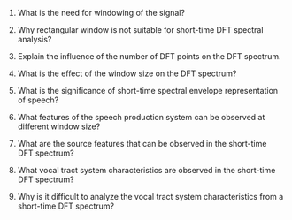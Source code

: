 1. What is the need for windowing of the signal?

2. Why rectangular window is not suitable for short-time DFT spectral analysis?

3. Explain the influence of the number of DFT points on the DFT spectrum.

4. What is the effect of the window size on the DFT spectrum?

5. What is the significance of short-time spectral envelope representation of speech?

6. What features of the speech production system can be observed at different window size?

7. What are the source features that can be observed in the short-time DFT spectrum?

8. What vocal tract system characteristics are observed in the short-time DFT spectrum?

9. Why is it difficult to analyze the vocal tract system characteristics from a short-time DFT spectrum?


